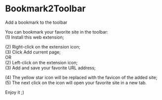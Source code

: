 # Bookmark2Toolbar
Add a bookmark to the toolbar

You can bookmark your favorite site in the toolbar:  
(1) Install this web extension;  

(2) Right-click on the extension icon;  
(3) Click Add current page;  
OR  
(2) Left-click on the extension icon;  
(3) Add and save your favorite URL address;  

(4) The yellow star icon will be replaced with the favicon of the added site;  
(5) The next click on the icon will open your favorite site in a new tab.  

Enjoy it ;)
